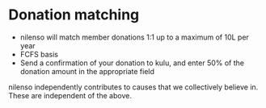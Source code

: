 # Donation matching



* nilenso will match member donations 1:1 up to a maximum of 10L per year
* FCFS basis
* Send a confirmation of your donation to kulu, and enter 50% of the donation amount in the appropriate field

nilenso independently contributes to causes that we collectively believe in. These are independent of the above.
